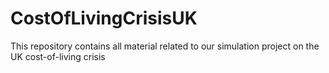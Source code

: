 # CostOfLivingCrisisUK
This repository contains all material related to our simulation project on the UK cost-of-living crisis

